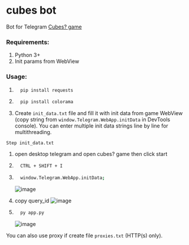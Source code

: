 # cubes bot

Bot for Telegram [Cubes? game](https://t.me/cubesonthewater_bot?start=OTk3MTQzNDc5)

### Requirements:
1. Python 3+
2. Init params from WebView

### Usage:
1. ```bash
     pip install requests
   ```
2. ```bash
     pip install colorama
   ```
3. Create `init_data.txt` file and fill it with init data from game WebView (copy string from `window.Telegram.WebApp.initData` in DevTools console). You can enter multiple init data strings line by line for multithreading.

``Step init_data.txt``
1. open desktop telegram and open cubes? game then click start
2. ```bash
     CTRL + SHIFT + I
   ```
3. ```bash
     window.Telegram.WebApp.initData;
   ```
   ![image](https://github.com/Reykira007/cubes_bot/assets/70166715/b2fabe48-8126-4af7-8fd1-e7071deddb76)

4. copy query_id
   ![image](https://github.com/Reykira007/cubes_bot/assets/70166715/7f328950-4732-493a-9619-c94d0f75a79c)






4. ```bash
     py app.py
   ```
   ![image](https://github.com/Reykira007/cubes_bot/assets/70166715/546911cb-8677-4391-9954-8a4f04d70b1a)


You can also use proxy if create file `proxies.txt` (HTTP(s) only).
